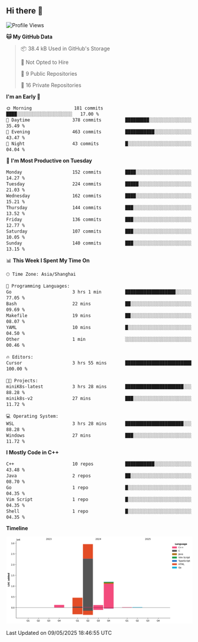 ## Hi there 👋

<!--  ![Top Langs](https://github-readme-stats.vercel.app/api/top-langs/?username=ScottZhang812) -->

<!--START_SECTION:waka-->
![Profile Views](http://img.shields.io/badge/Profile%20Views-42-blue)

**🐱 My GitHub Data** 

> 📦 38.4 kB Used in GitHub's Storage 
 > 
> 🚫 Not Opted to Hire
 > 
> 📜 9 Public Repositories 
 > 
> 🔑 16 Private Repositories 
 > 
**I'm an Early 🐤** 

```text
🌞 Morning                181 commits         ████░░░░░░░░░░░░░░░░░░░░░   17.00 % 
🌆 Daytime                378 commits         █████████░░░░░░░░░░░░░░░░   35.49 % 
🌃 Evening                463 commits         ███████████░░░░░░░░░░░░░░   43.47 % 
🌙 Night                  43 commits          █░░░░░░░░░░░░░░░░░░░░░░░░   04.04 % 
```
📅 **I'm Most Productive on Tuesday** 

```text
Monday                   152 commits         ████░░░░░░░░░░░░░░░░░░░░░   14.27 % 
Tuesday                  224 commits         █████░░░░░░░░░░░░░░░░░░░░   21.03 % 
Wednesday                162 commits         ████░░░░░░░░░░░░░░░░░░░░░   15.21 % 
Thursday                 144 commits         ███░░░░░░░░░░░░░░░░░░░░░░   13.52 % 
Friday                   136 commits         ███░░░░░░░░░░░░░░░░░░░░░░   12.77 % 
Saturday                 107 commits         ███░░░░░░░░░░░░░░░░░░░░░░   10.05 % 
Sunday                   140 commits         ███░░░░░░░░░░░░░░░░░░░░░░   13.15 % 
```


📊 **This Week I Spent My Time On** 

```text
🕑︎ Time Zone: Asia/Shanghai

💬 Programming Languages: 
Go                       3 hrs 1 min         ███████████████████░░░░░░   77.05 % 
Bash                     22 mins             ██░░░░░░░░░░░░░░░░░░░░░░░   09.69 % 
Makefile                 19 mins             ██░░░░░░░░░░░░░░░░░░░░░░░   08.07 % 
YAML                     10 mins             █░░░░░░░░░░░░░░░░░░░░░░░░   04.50 % 
Other                    1 min               ░░░░░░░░░░░░░░░░░░░░░░░░░   00.46 % 

🔥 Editors: 
Cursor                   3 hrs 55 mins       █████████████████████████   100.00 % 

🐱‍💻 Projects: 
miniK8s-latest           3 hrs 28 mins       ██████████████████████░░░   88.28 % 
minik8s-v2               27 mins             ███░░░░░░░░░░░░░░░░░░░░░░   11.72 % 

💻 Operating System: 
WSL                      3 hrs 28 mins       ██████████████████████░░░   88.28 % 
Windows                  27 mins             ███░░░░░░░░░░░░░░░░░░░░░░   11.72 % 
```

**I Mostly Code in C++** 

```text
C++                      10 repos            ███████████░░░░░░░░░░░░░░   43.48 % 
Java                     2 repos             ██░░░░░░░░░░░░░░░░░░░░░░░   08.70 % 
Go                       1 repo              █░░░░░░░░░░░░░░░░░░░░░░░░   04.35 % 
Vim Script               1 repo              █░░░░░░░░░░░░░░░░░░░░░░░░   04.35 % 
Shell                    1 repo              █░░░░░░░░░░░░░░░░░░░░░░░░   04.35 % 
```



**Timeline**

![Lines of Code chart](https://raw.githubusercontent.com/ScottZhang812/ScottZhang812/main/assets/bar_graph.png)


 Last Updated on 09/05/2025 18:46:55 UTC
<!--END_SECTION:waka-->


<!--
**ScottZhang812/ScottZhang812** is a ✨ _special_ ✨ repository because its `README.md` (this file) appears on your GitHub profile.

Here are some ideas to get you started:

- 🔭 I’m currently working on ...
- 🌱 I’m currently learning ...
- 👯 I’m looking to collaborate on ...
- 🤔 I’m looking for help with ...
- 💬 Ask me about ...
- 📫 How to reach me: ...
- 😄 Pronouns: ...
- ⚡ Fun fact: ...
-->
